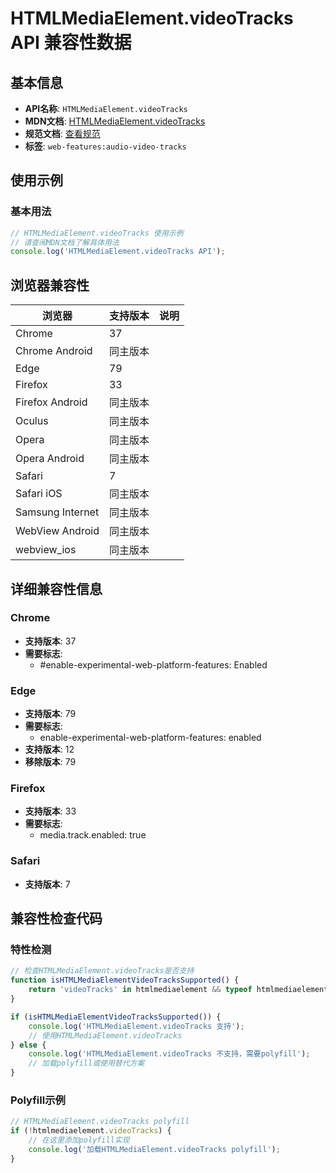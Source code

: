 # HTMLMediaElement.videoTracks API 兼容性数据

## 基本信息

- **API名称**: `HTMLMediaElement.videoTracks`
- **MDN文档**: [HTMLMediaElement.videoTracks](https://developer.mozilla.org/docs/Web/API/HTMLMediaElement/videoTracks)
- **规范文档**: [查看规范](https://html.spec.whatwg.org/multipage/media.html#dom-media-videotracks-dev)
- **标签**: `web-features:audio-video-tracks`

## 使用示例

### 基本用法

```javascript
// HTMLMediaElement.videoTracks 使用示例
// 请查阅MDN文档了解具体用法
console.log('HTMLMediaElement.videoTracks API');
```

## 浏览器兼容性

| 浏览器 | 支持版本 | 说明 |
|--------|----------|------|
| Chrome | 37 |  |
| Chrome Android | 同主版本 |  |
| Edge | 79 |  |
| Firefox | 33 |  |
| Firefox Android | 同主版本 |  |
| Oculus | 同主版本 |  |
| Opera | 同主版本 |  |
| Opera Android | 同主版本 |  |
| Safari | 7 |  |
| Safari iOS | 同主版本 |  |
| Samsung Internet | 同主版本 |  |
| WebView Android | 同主版本 |  |
| webview_ios | 同主版本 |  |

## 详细兼容性信息

### Chrome

- **支持版本**: 37
- **需要标志**: 
  - #enable-experimental-web-platform-features: Enabled

### Edge

- **支持版本**: 79
- **需要标志**: 
  - enable-experimental-web-platform-features: enabled
- **支持版本**: 12
- **移除版本**: 79

### Firefox

- **支持版本**: 33
- **需要标志**: 
  - media.track.enabled: true

### Safari

- **支持版本**: 7

## 兼容性检查代码

### 特性检测

```javascript
// 检查HTMLMediaElement.videoTracks是否支持
function isHTMLMediaElementVideoTracksSupported() {
    return 'videoTracks' in htmlmediaelement && typeof htmlmediaelement.videoTracks === 'function';
}

if (isHTMLMediaElementVideoTracksSupported()) {
    console.log('HTMLMediaElement.videoTracks 支持');
    // 使用HTMLMediaElement.videoTracks
} else {
    console.log('HTMLMediaElement.videoTracks 不支持，需要polyfill');
    // 加载polyfill或使用替代方案
}
```

### Polyfill示例

```javascript
// HTMLMediaElement.videoTracks polyfill
if (!htmlmediaelement.videoTracks) {
    // 在这里添加polyfill实现
    console.log('加载HTMLMediaElement.videoTracks polyfill');
}
```

